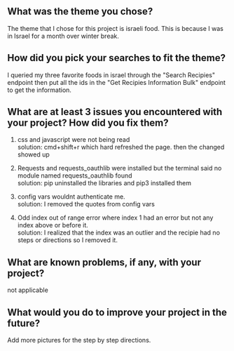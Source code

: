 ## What was the theme you chose?
The theme that I chose for this project is israeli food. This is because I was in 
Israel for a month over winter break.

## How did you pick your searches to fit the theme?
I queried my three favorite foods in israel through the "Search Recipies" endpoint then put all the 
ids in the "Get Recipies Information Bulk" endpoint to get the information. 

## What are at least 3 issues you encountered with your project? How did you fix them?
1. css and javascript were not being read<br />
  solution: cmd+shift+r which hard refreshed the page. then the changed showed up
  
2. Requests and requests_oauthlib were installed but the terminal said no module named requests_oauthlib found<br />
  solution: pip uninstalled the libraries and pip3 installed them
  
3. config vars wouldnt authenticate me.<br />
  solution: I removed the quotes from config vars

4. Odd index out of range error where index 1 had an error but not any index above or before it.<br />
  solution: I realized that the index was an outlier and the recipie had no steps or directions so I removed it.

## What are known problems, if any, with your project?
not applicable

## What would you do to improve your project in the future?
Add more pictures for the step by step directions.

